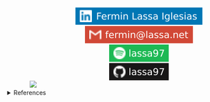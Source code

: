 <div align="center">
    <img src="https://lassa97.vercel.app/api/builder.py">
    <div style="display: inline-block;">
        <code>
            <a href="https://linkedin.com/in/fermin-lassa-iglesias" target="_blank"><img src="data/linkedin.svg"></a>
            <a href="mailto:fermin@lassa.net" target="_blank"><img src="data/mail.svg"></a>
            <a href="https://open.spotify.com/user/lassa97" target="_blank"><img src="data/spotify.svg"></a>
            <a href="https://github.com/lassa97" target="_blank"><img src="data/github.svg"></a>
        </code>
    </div>
</div>
<details>
    <summary>References</summary>
    <ul>
        <li>Spotify card inspired by: <a href="https://github.com/novatorem/novatorem" target="_blank">novatorem</a> & <a href="https://github.com/andyruwruw/andyruwruw" target="_blank">andyruwruw</a></li>
        <li>Skills image: <a href="https://dribbble.com/shots/11205741-Learning-Tech" target="_blank">Learning Tech</a> from <a href="https://dribbble.com/tannerwayment" target="_blank">Tanner Wayment</a></li>
    </ul>
</details>
